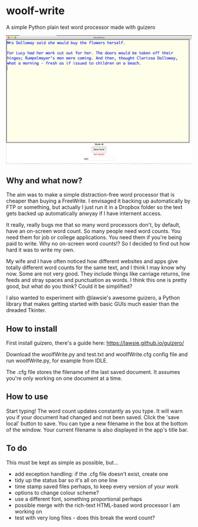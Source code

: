 # woolf-write
A simple Python plain text word processor made with guizero

![woolfWrite screenshot](screenshot.png)

## Why and what now?

The aim was to make a simple distraction-free word processor that is cheaper than buying a FreeWrite. I envisaged it backing up automatically by FTP or something, but actually I just run it in a Dropbox folder so the text gets backed up automatically anwyay if I have internent access.

It really, really bugs me that so many word processors don't, by default, have an on-screen word count. So many people need word counts. You need them for job or college applications. You need them if you're being paid to write. Why no on-screen word counts!? So I decided to find out how hard it was to write my own.

My wife and I have often noticed how different websites and apps give totally different word counts for the same text, and I think I may know why now. Some are not very good. They include things like carriage returns, line feeds and stray spaces and punctuation as words. I think this one is pretty good, but what do you think? Could it be simplified?

I also wanted to experiment with @lawsie's awesome guizero, a Python library that makes getting started with basic GUIs much easier than the dreaded Tkinter.


## How to install

First install guizero, there's a guide here: https://lawsie.github.io/guizero/

Download the woolfWrite.py and test.txt and woolfWrite.cfg config file and run woolfWrite.py, for example from IDLE.

The .cfg file stores the filename of the last saved document. It assumes you're only working on one document at a time.

## How to use

Start typing! The word count updates constantly as you type. It will warn you if your document had changed and not been saved. Click the 'save local' button to save. You can type a new filename in the box at the bottom of the window. Your current filename is also displayed in the app's title bar.

## To do
This must be kept as simple as possible, but...
- add exception handling: if the .cfg file doesn't exist, create one
- tidy up the status bar so it's all on one line
- time stamp saved files perhaps, to keep every version of your work
- options to change colour scheme?
- use a different font, something proportional perhaps
- possible merge with the rich-text HTML-based word processor I am working on
- test with very long files - does this break the word count?
